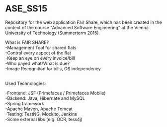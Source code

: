 # ASE_SS15
Repository for the web application Fair Share, which has been created in the context of the course "Advanced Software Engineering" at the Vienna University of Technology (Summerterm 2015).

What is FAIR SHARE?</br>
-Management Tool for shared flats</br>
-Control every aspect of the flat</br>
-Keep an eye on every invoice/bill</br>
-Who payed what/What is due?</br>
-Image Recognition for bills, OS independency</br></br>

Used Technologies:</br>

-Frontend: JSF (Primefaces / Primefaces Mobile)</br>
-Backend: Java, Hibernate and MySQL</br>
-Spring framework</br>
-Apache Maven, Apache Tomcat</br>
-Testing: TestNG, Mockito, Jenkins</br>
-Some external libs (e.g. OCR, tess4j)</br>
